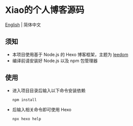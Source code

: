 # Xiao的个人博客源码

[English](README.md) | 简体中文

## 须知

- 本项目使用基于 Node.js 的 Hexo 博客框架，主题为 [leedom](https://github.com/leedom92/hexo-theme-leedom)
- 编译前请安装好 Node.js 以及 npm 包管理器

## 使用

- 进入项目目录后输入以下命令安装依赖

  ```shell
  npm install
  ```

- 后输入相关命令即可使用 Hexo

  ```shell
  npx hexo help
  ```

  